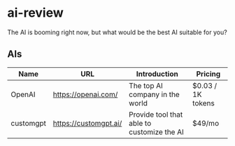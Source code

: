 # ai-review

The AI is booming right now, but what would be the best AI suitable for you?

## AIs

| Name | URL | Introduction | Pricing |
| --- | --- | --- | --- |
| OpenAI | https://openai.com/ | The top AI company in the world | $0.03 / 1K tokens |
| customgpt | https://customgpt.ai/ | Provide tool that able to customize the AI | $49/mo |

